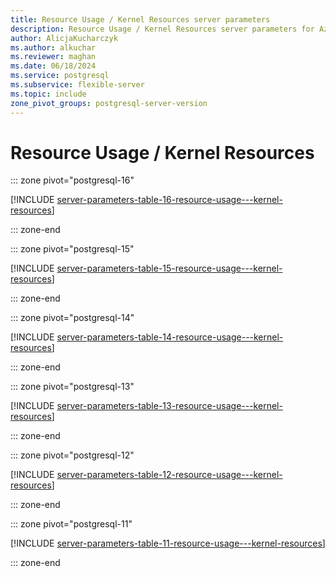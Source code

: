 ```yaml
---
title: Resource Usage / Kernel Resources server parameters
description: Resource Usage / Kernel Resources server parameters for Azure Database for PostgreSQL - Flexible Server.
author: AlicjaKucharczyk
ms.author: alkuchar
ms.reviewer: maghan
ms.date: 06/18/2024
ms.service: postgresql
ms.subservice: flexible-server
ms.topic: include
zone_pivot_groups: postgresql-server-version
---
```

# Resource Usage / Kernel Resources


::: zone pivot="postgresql-16"

[!INCLUDE [server-parameters-table-16-resource-usage---kernel-resources](./includes/server-parameters-table-16-resource-usage---kernel-resources.md)]

::: zone-end


::: zone pivot="postgresql-15"

[!INCLUDE [server-parameters-table-15-resource-usage---kernel-resources](./includes/server-parameters-table-15-resource-usage---kernel-resources.md)]

::: zone-end


::: zone pivot="postgresql-14"

[!INCLUDE [server-parameters-table-14-resource-usage---kernel-resources](./includes/server-parameters-table-14-resource-usage---kernel-resources.md)]

::: zone-end


::: zone pivot="postgresql-13"

[!INCLUDE [server-parameters-table-13-resource-usage---kernel-resources](./includes/server-parameters-table-13-resource-usage---kernel-resources.md)]

::: zone-end


::: zone pivot="postgresql-12"

[!INCLUDE [server-parameters-table-12-resource-usage---kernel-resources](./includes/server-parameters-table-12-resource-usage---kernel-resources.md)]

::: zone-end


::: zone pivot="postgresql-11"

[!INCLUDE [server-parameters-table-11-resource-usage---kernel-resources](./includes/server-parameters-table-11-resource-usage---kernel-resources.md)]

::: zone-end


